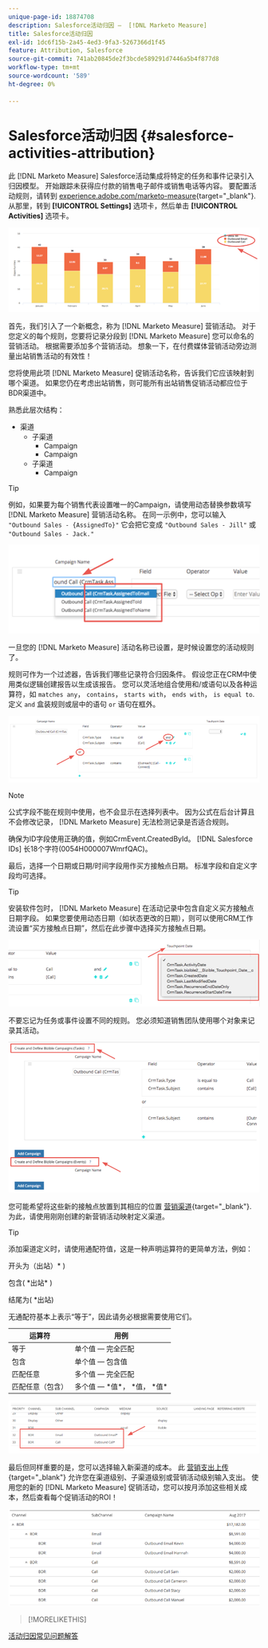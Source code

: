 ```yaml
---
unique-page-id: 18874708
description: Salesforce活动归因 —  [!DNL Marketo Measure]
title: Salesforce活动归因
exl-id: 1dc6f15b-2a45-4ed3-9fa3-5267366d1f45
feature: Attribution, Salesforce
source-git-commit: 741ab20845de2f3bcde589291d7446a5b4f877d8
workflow-type: tm+mt
source-wordcount: '589'
ht-degree: 0%

---
```


# Salesforce活动归因 {#salesforce-activities-attribution}

此 [!DNL Marketo Measure] Salesforce活动集成将特定的任务和事件记录引入归因模型。 开始跟踪未获得应付款的销售电子邮件或销售电话等内容。 要配置活动规则，请转到 [experience.adobe.com/marketo-measure](https://experience.adobe.com/marketo-measure){target="_blank"}. 从那里，转到 **[!UICONTROL Settings]** 选项卡，然后单击 **[!UICONTROL Activities]** 选项卡。

![](assets/1.png)

首先，我们引入了一个新概念，称为 [!DNL Marketo Measure] 营销活动。 对于您定义的每个规则，您要将记录分段到 [!DNL Marketo Measure] 您可以命名的营销活动。 根据需要添加多个营销活动。 想象一下，在付费媒体营销活动旁边测量出站销售活动的有效性！

您将使用此项 [!DNL Marketo Measure] 促销活动名称，告诉我们它应该映射到哪个渠道。 如果您仍在考虑出站销售，则可能所有出站销售促销活动都应位于BDR渠道中。

熟悉此层次结构：

* 渠道
   * 子渠道
      * Campaign
      * Campaign
   * 子渠道
      * Campaign

>[!TIP]
>
>例如，如果要为每个销售代表设置唯一的Campaign，请使用动态替换参数填写 [!DNL Marketo Measure] 营销活动名称。 在同一示例中，您可以输入 `"Outbound Sales - {AssignedTo}"` 它会把它变成 `"Outbound Sales - Jill"` 或 `"Outbound Sales - Jack."`

![](assets/2.png)

一旦您的 [!DNL Marketo Measure] 活动名称已设置，是时候设置您的活动规则了。

规则可作为一个过滤器，告诉我们哪些记录符合归因条件。 假设您正在CRM中使用类似逻辑创建报告以生成该报告。 您可以灵活地组合使用和/或语句以及各种运算符，如 `matches any`， `contains`， `starts with`， `ends with`， `is equal to`. 定义 `and` 盒装规则或层中的语句 `or` 语句在框外。

![](assets/3.png)

>[!NOTE]
>
>公式字段不能在规则中使用，也不会显示在选择列表中。 因为公式在后台计算且不会修改记录， [!DNL Marketo Measure] 无法检测记录是否适合规则。
>
>确保为ID字段使用正确的值，例如CrmEvent.CreatedById。 [!DNL Salesforce IDs] 长18个字符(0054H000007WmrfQAC)。

最后，选择一个日期或日期/时间字段用作买方接触点日期。 标准字段和自定义字段均可选择。

>[!TIP]
>
>安装软件包时， [!DNL Marketo Measure] 在活动记录中包含自定义买方接触点日期字段。 如果您要使用动态日期（如状态更改的日期），则可以使用CRM工作流设置“买方接触点日期”，然后在此步骤中选择买方接触点日期。

![](assets/4.png)

不要忘记为任务或事件设置不同的规则。 您必须知道销售团队使用哪个对象来记录其活动。

![](assets/5.png)

您可能希望将这些新的接触点放置到其相应的位置 [营销渠道](https://experience.adobe.com/#/marketo-measure/MyAccount/Business?busView=false&amp;id=10#/!/MyAccount/Business/Account.Settings.SettingsHome？tab=Channels.Online%20Channels){target="_blank"}. 为此，请使用刚刚创建的新营销活动映射定义渠道。

>[!TIP]
>
>添加渠道定义时，请使用通配符值，这是一种声明运算符的更简单方法，例如：
>
>开头为（出站）&#42; )
>
包含( &#42;出站&#42; )
>
结尾为( &#42;出站)
>
无通配符基本上表示“等于”，因此请务必根据需要使用它们。

| **运算符** | **用例** |
|---|---|
| 等于 | 单个值 — 完全匹配 |
| 包含 | 单个值 — 包含值 |
| 匹配任意 | 多个值 — 完全匹配 |
| 匹配任意（包含） | 多个值 —  &#42;值&#42;， &#42;值， &#42;值&#42; |

![](assets/6.png)

最后但同样重要的是，您可以选择输入新渠道的成本。 此 [营销支出上传](https://experience.adobe.com/#/marketo-measure/MyAccount/Business?busView=false&amp;id=10#/!/MyAccount/Business/Account.Settings.SettingsHome？tab=Reporting.Marketing%20Spent){target="_blank"} 允许您在渠道级别、子渠道级别或营销活动级别输入支出。 使用您的新的 [!DNL Marketo Measure] 促销活动，您可以按月添加这些相关成本，然后查看每个促销活动的ROI！

![](assets/7.png)

>[!MORELIKETHIS]
>
[活动归因常见问题解答](/help/advanced-marketo-measure-features/activities-attribution/activities-attribution-faq.md)
